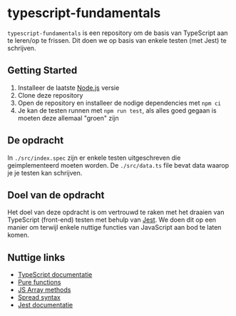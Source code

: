 # typescript-fundamentals

`typescript-fundamentals` is een repository om de basis van TypeScript aan te leren/op te frissen.
Dit doen we op basis van enkele testen (met Jest) te schrijven.

## Getting Started

1. Installeer de laatste [Node.js](https://nodejs.org/en) versie
1. Clone deze repository
1. Open de repository en installeer de nodige dependencies met `npm ci`
1. Je kan de testen runnen met `npm run test`, als alles goed gegaan is moeten deze allemaal "groen" zijn 

## De opdracht

In `./src/index.spec` zijn er enkele testen uitgeschreven die geimplementeerd moeten worden.
De `./src/data.ts` file bevat data waarop je je testen kan schrijven.

## Doel van de opdracht

Het doel van deze opdracht is om vertrouwd te raken met het draaien van TypeScript (front-end) testen met behulp van [Jest](https://jestjs.io/).
We doen dit op een manier om terwijl enkele nuttige functies van JavaScript aan bod te laten komen.

## Nuttige links

- [TypeScript documentatie](https://www.typescriptlang.org/docs/handbook/typescript-in-5-minutes-oop.html)
- [Pure functions](https://www.freecodecamp.org/news/pure-function-vs-impure-function/)
- [JS Array methods](https://developer.mozilla.org/en-US/docs/Web/JavaScript/Reference/Global_Objects/Array#iterative_methods)
- [Spread syntax](https://developer.mozilla.org/en-US/docs/Web/JavaScript/Reference/Operators/Spread_syntax)
- [Jest documentatie](https://jestjs.io/docs/using-matchers)
